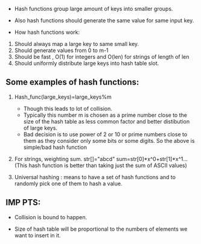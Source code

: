 * Hash functions group large amount of keys into smaller groups.

* Also hash functions should generate the same value for same input key.

* How hash functions work:
1) Should always map a large key to same small key.
2) Should generate values from 0 to m-1
3) Should be fast , O(1) for integers and O(len) for strings of length of len
4) Should uniformly distribute large keys into hash table slot.

## Some examples of hash functions:

1) Hash_func(large_keys)=large_keys%m 
    * Though this leads to lot of collision. 
    * Typically this number m is chosen as a prime number close to the size of the hash table as less common factor and better distibution of large keys.
    * Bad decision is to use power of 2 or 10 or prime numbers close to them as they consider only some bits or some digits. So the above is simple/bad hash function 

2) For strings, weighting sum. str[]="abcd"
sum=str[0]*x^0+str[1]*x^1...
(This hash function is better than taking just the sum of ASCII values)

3) Universal hashing : means to have a set of hash functions and to randomly pick one of them to hash 
a value.

## IMP PTS:
* Collision is bound to happen.

* Size of hash table will be proportional to the numbers of elements we want to insert in it.

